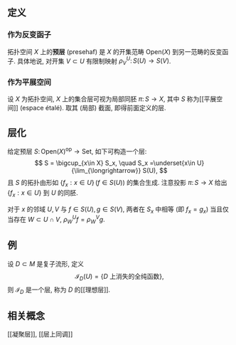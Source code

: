 
## 定义

### 作为反变函子

拓扑空间 $X$ 上的**预层** (presehaf) 是 $X$ 的开集范畴 $\mathsf {Open}(X)$ 到另一范畴的反变函子. 具体地说, 对开集 $V\subset U$ 有限制映射 $\rho_V^U\colon S(U) \to S(V)$.

### 作为平展空间

设 $X$ 为拓扑空间, $X$ 上的集合层可视为局部同胚 $\pi\colon S\to X$, 其中 $S$ 称为[[平展空间]] (espace étalé). 取其 (局部) 截面, 即得前面定义的层.

## 层化

给定预层 $S\colon \mathsf {Open}(X)^{\text{op}}\to \mathsf {Set}$, 如下可构造一个层:
$$
S = \bigcup_{x\in X} S_x, \quad S_x =\underset{x\in U}{\lim_{\longrightarrow}} S(U),
$$
且 $S$ 的拓扑由形如 $\{f_x : x\in U\}\,(f\in S(U))$ 的集合生成. 注意投影 $\pi\colon S\to X$ 给出 $\{f_x : x\in U\}$ 到 $U$ 的同胚.

对于 $x$ 的邻域 $U,V$ 与 $f\in S(U), g\in S(V)$, 两者在 $S_x$ 中相等 (即 $f_x=g_x$) 当且仅当存在 $W\subset U\cap V$, $\rho_W^U f = \rho_W^V g$.

## 例

设 $D\subset M$ 是复子流形, 定义
$$
\mathcal I_D(U) = \{\text{$D$ 上消失的全纯函数}\},
$$
则 $\mathcal I_D$ 是一个层, 称为 $D$ 的[[理想层]].

## 相关概念

[[凝聚层]], [[层上同调]]

